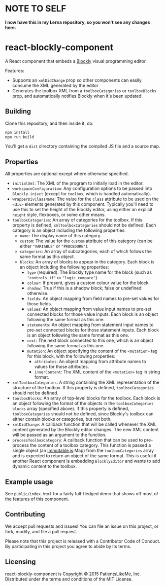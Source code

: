 # NOTE TO SELF

**I now have this in my Lerna repository, so you won't see any changes here.**

# react-blockly-component

A React component that embeds a [Blockly](https://developers.google.com/blockly/) visual programming editor.

Features:

* Supports an `xmlDidChange` prop so other components can easily consume the XML generated by the editor
* Generates the toolbox XML from a `toolboxCategories` or `toolboxBlocks` prop, and automatically notifies Blockly when it's been updated

## Building

Clone this repository, and then inside it, do:

```bash
npm install
npm run build
```

You'll get a `dist` directory containing the compiled JS file and a source map.

## Properties

All properties are optional except where otherwise specified.

* `initialXml`: The XML of the program to initially load in the editor.
* `workspaceConfiguration`: Any configuration options to be passed into `Blockly.inject` (except for `toolbox`, which is handled automatically).
* `wrapperDivClassName`: The value for the `class` attribute to be used on the `<div>` elements generated by this component.  Typically you'll need to use this to set the height of the Blockly editor, using either an explicit `height` style, flexboxes, or some other means.
* `toolboxCategories`: An array of categories for the toolbox. If this property is defined, `xmlToolboxCategories` should not be defined. Each category is an object including the following properties:
  * `name`: The display name of this category.
  * `custom`: The value for the `custom` attribute of this category (can be either `"VARIABLE"` or `"PROCEDURE"`).
  * `categories`: An array of subcategories, each of which follows the same format as this object.
  * `blocks`: An array of blocks to appear in the category.  Each block is an object including the following properties:
    * `type` (required): The Blockly type name for the block (such as `"controls_if"` or `"logic_compare"`).
    * `colour`: If present, gives a custom colour value for the block.
    * `shadow`: True if this is a shadow block; false or undefined otherwise.
    * `fields`: An object mapping from field names to pre-set values for those fields.
    * `values`: An object mapping from value input names to pre-set connected blocks for those value inputs.  Each block is an object following the same format as this one.
    * `statements`: An object mapping from statement input names to pre-set connected blocks for those statement inputs.  Each block is an object following the same format as this one.
    * `next`: The next block connected to this one, which is an object following the same format as this one.
    * `mutation`: An object specifying the content of the `<mutation>` tag for this block, with the following properties:
      * `attributes`: An object mapping from attribute names to values for those attributes.
      * `innerContent`: The XML content of the `<mutation>` tag in string format.
* `xmlToolboxCategories`: A string containing the XML representation of the structure of the toolbox. If this property is defined, `toolboxCategories` should not be defined.
* `toolboxBlocks`: An array of top-level blocks for the toolbox.  Each block is an object following the format of the objects in the `toolboxCategories` `blocks` array (specified above).  If this property is defined, `toolboxCategories` should not be defined, since Blockly's toolbox can either contain blocks or categories, but not both.
* `xmlDidChange`: A callback function that will be called whenever the XML content generated by the Blockly editor changes.  The new XML content will be passed as an argument to the function.
* `processToolboxCategory`: A callback function that can be used to pre-process the content of a toolbox category.  This function is passed a single object (an [Immutable.js](https://facebook.github.io/immutable-js/) Map) from the `toolboxCategories` array and is expected to return an object of the same format.  This is useful if another React component is embedding `BlocklyEditor` and wants to add dynamic content to the toolbox.

## Example usage

See `public/index.html` for a fairly full-fledged demo that shows off most of the features of this component.

## Contributing

We accept pull requests and issues!  You can file an issue on this project, or fork, modify, and file a pull request.

Please note that this project is released with a Contributor Code of Conduct. By participating in this project you agree to abide by its terms.

## Licensing

react-blockly-component is Copyright &copy; 2015 PatientsLikeMe, Inc.  Distributed under the terms and conditions of the MIT License.

